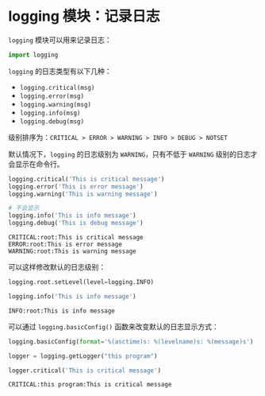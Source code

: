 # logging 模块：记录日志

`logging` 模块可以用来记录日志：


```python
import logging
```

`logging` 的日志类型有以下几种：

- `logging.critical(msg)`
- `logging.error(msg)`
- `logging.warning(msg)`
- `logging.info(msg)`
- `logging.debug(msg)`

级别排序为：`CRITICAL > ERROR > WARNING > INFO > DEBUG > NOTSET`

默认情况下，`logging` 的日志级别为 `WARNING`，只有不低于 `WARNING` 级别的日志才会显示在命令行。


```python
logging.critical('This is critical message')
logging.error('This is error message')
logging.warning('This is warning message')

# 不会显示
logging.info('This is info message')
logging.debug('This is debug message')
```

    CRITICAL:root:This is critical message
    ERROR:root:This is error message
    WARNING:root:This is warning message


可以这样修改默认的日志级别：


```python
logging.root.setLevel(level=logging.INFO)

logging.info('This is info message')
```

    INFO:root:This is info message


可以通过 `logging.basicConfig()` 函数来改变默认的日志显示方式：


```python
logging.basicConfig(format='%(asctime)s: %(levelname)s: %(message)s')

logger = logging.getLogger("this program")

logger.critical('This is critical message')
```

    CRITICAL:this program:This is critical message

